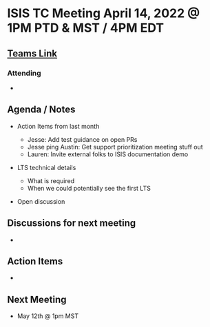 # ISIS TC Meeting April 14, 2022 @ 1PM PTD & MST / 4PM EDT

## [Teams Link](https://teams.microsoft.com/dl/launcher/launcher.html?url=%2f_%23%2fl%2fmeetup-join%2f19%3ameeting_YWRkZjdiMGUtZWJlOC00OWMzLThlMTItZTk0Y2MyM2E1MWE0%40thread.v2%2f0%3fcontext%3d%257b%2522Tid%2522%253a%25220693b5ba-4b18-4d7b-9341-f32f400a5494%2522%252c%2522Oid%2522%253a%2522c27c6e98-e45a-45ff-aea5-7f10d6fe67c1%2522%257d%26anon%3dtrue&type=meetup-join&deeplinkId=e54b3969-3c7f-4efb-9cad-ee99cf639f86&directDl=true&msLaunch=true&enableMobilePage=true&suppressPrompt=true)

### Attending

-

## Agenda / Notes

- Action Items from last month
  - Jesse: Add test guidance on open PRs
  - Jesse ping Austin: Get support prioritization meeting stuff out
  - Lauren: Invite external folks to ISIS documentation demo

- LTS technical details
  - What is required
  - When we could potentially see the first LTS

- Open discussion

## Discussions for next meeting

-

## Action Items

-

## Next Meeting

- May 12th @ 1pm MST